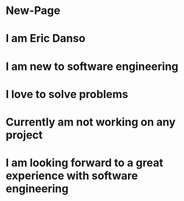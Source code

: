 # New-Page
# I am Eric Danso
# I am new to software engineering 
# I love to solve problems 
# Currently am not working on any project
# I am looking forward to a great experience with software engineering 
